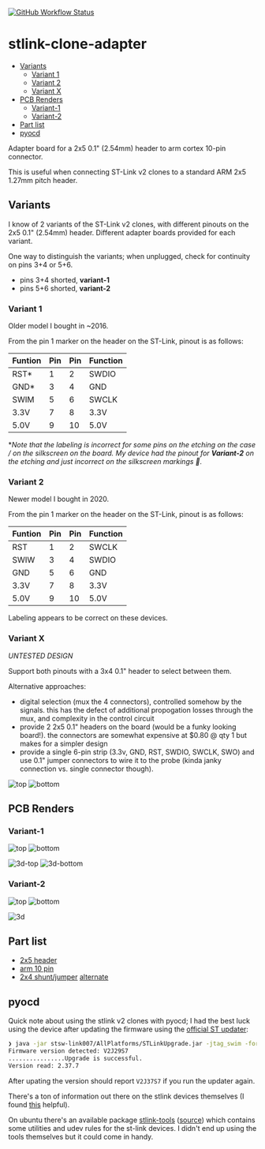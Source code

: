 [![GitHub Workflow
Status](https://img.shields.io/github/workflow/status/noahp/stlink-clone-adapter/main-ci?style=for-the-badge)](https://github.com/noahp/stlink-clone-adapter/actions)

# stlink-clone-adapter <!-- omit in toc -->

- [Variants](#variants)
  - [Variant 1](#variant-1)
  - [Variant 2](#variant-2)
  - [Variant X](#variant-x)
- [PCB Renders](#pcb-renders)
  - [Variant-1](#variant-1-1)
  - [Variant-2](#variant-2-1)
- [Part list](#part-list)
- [pyocd](#pyocd)

Adapter board for a 2x5 0.1" (2.54mm) header to arm cortex 10-pin connector.

This is useful when connecting ST-Link v2 clones to a standard ARM 2x5 1.27mm
pitch header.

## Variants

I know of 2 variants of the ST-Link v2 clones, with different pinouts on the 2x5 0.1"
(2.54mm) header. Different adapter boards provided for each variant.

One way to distinguish the variants; when unplugged, check for continuity on pins 3+4 or 5+6.

- pins 3+4 shorted, **variant-1**
- pins 5+6 shorted, **variant-2**

### Variant 1

Older model I bought in ~2016.

From the pin 1 marker on the header on the ST-Link, pinout is as follows:

|Funtion|Pin|Pin|Function|
|---|---|---|---|
|RST*|1|2|SWDIO|
|GND*|3|4|GND|
|SWIM|5|6|SWCLK|
|3.3V|7|8|3.3V|
|5.0V|9|10|5.0V|

**Note that the labeling is incorrect for some pins on the etching on the case /
on the silkscreen on the board. My device had the pinout for **Variant-2** on
the etching and just incorrect on the silkscreen markings 🤷.*

### Variant 2

Newer model I bought in 2020.

From the pin 1 marker on the header on the ST-Link, pinout is as follows:

|Funtion|Pin|Pin|Function|
|---|---|---|---|
|RST|1|2|SWCLK|
|SWIW|3|4|SWDIO|
|GND|5|6|GND|
|3.3V|7|8|3.3V|
|5.0V|9|10|5.0V|

Labeling appears to be correct on these devices.

### Variant X

*UNTESTED DESIGN*

Support both pinouts with a 3x4 0.1" header to select between them.

Alternative approaches:

- digital selection (mux the 4 connectors), controlled somehow by the signals.
  this has the defect of additional propogation losses through the mux, and
  complexity in the control circuit
- provide 2 2x5 0.1" headers on the board (would be a funky looking board!). the
  connectors are somewhat expensive at $0.80 @ qty 1 but makes for a simpler
  design
- provide a single 6-pin strip (3.3v, GND, RST, SWDIO, SWCLK, SWO) and use 0.1"
  jumper connectors to wire it to the probe (kinda janky connection vs. single
  connector though).

![top](variant-x/pcb_render_top.png)
![bottom](variant-x/pcb_render_bottom.png)

## PCB Renders

### Variant-1

![top](variant-1/pcb_render_top.png)
![bottom](variant-1/pcb_render_bottom.png)

![3d-top](variant-1/stlink-clone-adapter_top.png)
![3d-bottom](variant-1/stlink-clone-adapter_bottom.png)

### Variant-2

![top](variant-2/pcb_render_top.png)
![bottom](variant-2/pcb_render_bottom.png)

![3d](variant-2/stlink-clone-adapter-bottom.png)

## Part list

- [2x5 header](http://www.digikey.com/product-search/en?keywords=SFH11-PBPC-D05-RA-BK)
- [arm 10 pin](http://www.digikey.com/product-detail/en/3220-10-0100-00/1175-1627-ND/3883661)
- [2x4 shunt/jumper](https://www.digikey.com/en/products/detail/amphenol-icc-fci/69145-208LF/1523748) [alternate](https://www.digikey.com/en/products/detail/samtec-inc/MNT-104-BK-G/6613574)

## pyocd

Quick note about using the stlink v2 clones with pyocd; I had the best luck
using the device after updating the firmware using the [official ST
updater](https://www.st.com/en/development-tools/stsw-link007.html):

```bash
❯ java -jar stsw-link007/AllPlatforms/STLinkUpgrade.jar -jtag_swim -force_prog
Firmware version detected: V2J29S7
................Upgrade is successful.
Version read: 2.37.7
```

After upating the version should report `V2J37S7` if you run the updater again.

There's a ton of information out there on the stlink devices themselves (I found
[this](https://hackaday.io/project/162597-st-link-clone-repurposing) helpful).

On ubuntu there's an available package
[stlink-tools](https://packages.ubuntu.com/search?keywords=stlink-tools)
([source](https://github.com/stlink-org/stlink)) which contains some utilities and udev rules for the st-link devices. I didn't end up using the tools themselves
but it could come in handy.
